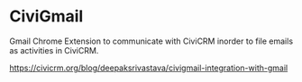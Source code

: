 # CiviGmail
Gmail Chrome Extension to communicate with CiviCRM inorder to file emails as activities in CiviCRM.

https://civicrm.org/blog/deepaksrivastava/civigmail-integration-with-gmail

